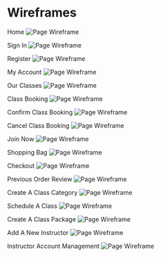 # Wireframes

Home
![Page Wireframe](wireframes/home-wireframe.png)

Sign In
![Page Wireframe](wireframes/sign-in.png)

Register
![Page Wireframe](wireframes/register.png)

My Account
![Page Wireframe](wireframes/my-account.png)

Our Classes
![Page Wireframe](wireframes/our-classes.png)

Class Booking
![Page Wireframe](wireframes/class-booking.png)

Confirm Class Booking
![Page Wireframe](wireframes/confirm-class-booking.png)

Cancel Class Booking
![Page Wireframe](wireframes/cancel-class-booking.png)

Join Now
![Page Wireframe](wireframes/join-now.png)

Shopping Bag
![Page Wireframe](wireframes/Shopping-Bag.png)

Checkout
![Page Wireframe](wireframes/checkout.png)

Previous Order Review
![Page Wireframe](wireframes/previous-order-review.png)

Create A Class Category
![Page Wireframe](wireframes/create-a-class-category.png)

Schedule A Class
![Page Wireframe](wireframes/schedule-a-class.png)

Create A Class Package
![Page Wireframe](wireframes/create-a-class-package.png)

Add A New Instructor
![Page Wireframe](wireframes/add-a-new-instructor.png)

Instructor Account Management
![Page Wireframe](wireframes/instructor-account-management.png)